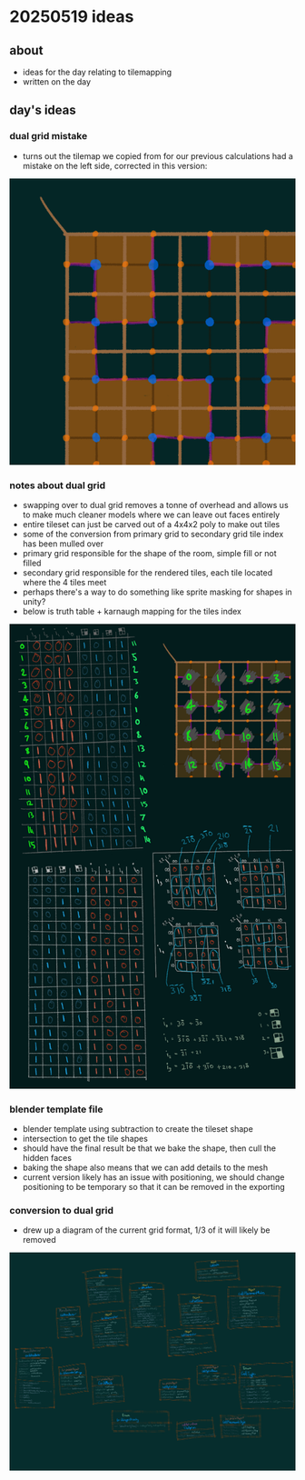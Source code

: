 # 20250519 ideas
## about
* ideas for the day relating to tilemapping
* written on the day

## day's ideas

### dual grid mistake
* turns out the tilemap we copied from for our previous calculations had a mistake on the left side, corrected in this version:

[![image](/docs/notes/20250519_correctedNewSet.png)](/docs/notes/20250519_correctedNewSet.png)

### notes about dual grid
* swapping over to dual grid removes a tonne of overhead and allows us to make much cleaner models where we can leave out faces entirely
* entire tileset can just be carved out of a 4x4x2 poly to make out tiles
* some of the conversion from primary grid to secondary grid tile index has been mulled over
* primary grid responsible for the shape of the room, simple fill or not filled
* secondary grid responsible for the rendered tiles, each tile located where the 4 tiles meet
* perhaps there's a way to do something like sprite masking for shapes in unity?
* below is truth table + karnaugh mapping for the tiles index

[![image](/docs/notes/20250519_indexingNewSet.png)](/docs/notes/20250519_indexingNewSet.png)

### blender template file
* blender template using subtraction to create the tileset shape
* intersection to get the tile shapes
* should have the final result be that we bake the shape, then cull the hidden faces
* baking the shape also means that we can add details to the mesh
* current version likely has an issue with positioning, we should change positioning to be temporary so that it can be removed in the exporting

### conversion to dual grid
* drew up a diagram of the current grid format, 1/3 of it will likely be removed

[![image](/docs/notes/20250519_oldSetClassDiagram.png)](/docs/notes/20250519_oldSetClassDiagram.png)